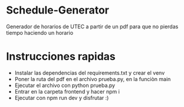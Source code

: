 # Schedule-Generator
Generador de horarios de UTEC a partir de un pdf para que no pierdas tiempo haciendo un horario
# Instrucciones rapidas
- Instalar las dependencias del requirements.txt y crear el venv
- Poner la ruta del pdf en el archivo prueba.py, en la funciòn main
- Ejecutar el archivo con python prueba.py
- Entrar en la carpeta frontend y hacer npm i
- Ejecutar con npm run dev y disfrutar :)
